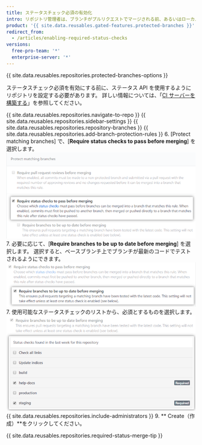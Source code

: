 ```yaml
---
title: ステータスチェック必須の有効化
intro: リポジトリ管理者は、ブランチがプルリクエストでマージされる前、あるいはローカルブランチへのコミットが保護されたリモートブランチへプッシュされる前に、ステータスチェック必須を強制することができます。
product: '{{ site.data.reusables.gated-features.protected-branches }}'
redirect_from:
  - /articles/enabling-required-status-checks
versions:
  free-pro-team: '*'
  enterprise-server: '*'
---
```


{{ site.data.reusables.repositories.protected-branches-options }}

ステータスチェック必須を有効にする前に、ステータス API を使用するようにリポジトリを設定する必要があります。 詳しい情報については、「[CI サーバーを構築する](/guides/building-a-ci-server/)」を参照してください。

{{ site.data.reusables.repositories.navigate-to-repo }}
{{ site.data.reusables.repositories.sidebar-settings }}
{{ site.data.reusables.repositories.repository-branches }}
{{ site.data.reusables.repositories.add-branch-protection-rules }}
6. [Protect matching branches] で、[**Require status checks to pass before merging**] を選択します。 ![必須ステータスチェックのオプション](/assets/images/help/repository/required-status-checks.png)
7. 必要に応じて、[**Require branches to be up to date before merging**] を選択します。 選択すると、ベースブランチ上でブランチが最新のコードでテストされるようにできます。 ![必須ステータスのチェックボックス、ゆるい、または厳格な](/assets/images/help/repository/protecting-branch-loose-status.png)
7. 使用可能なステータスチェックのリストから、必須とするものを選択します。 ![利用可能なステータスチェックの一覧](/assets/images/help/repository/required-statuses-list.png)
{{ site.data.reusables.repositories.include-administrators }}
9. ** Create（作成）**をクリックしてください。

{{ site.data.reusables.repositories.required-status-merge-tip }}
